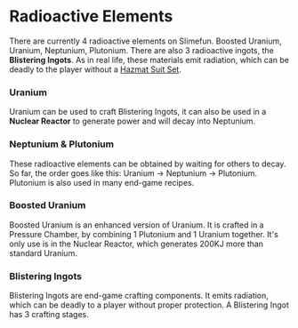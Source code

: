 # Radioactive Elements
There are currently 4 radioactive elements on Slimefun. Boosted Uranium, Uranium, Neptunium, Plutonium. There are also 3 radioactive ingots, the **Blistering Ingots**. As in real life, these materials emit radiation, which can be deadly to the player without a [Hazmat Suit Set](https://github.com/TheBusyBiscuit/Slimefun4/wiki/Hazmat-Suit).

### Uranium
Uranium can be used to craft Blistering Ingots, it can also be used in a **Nuclear Reactor** to generate power and will decay into Neptunium.

### Neptunium & Plutonium
These radioactive elements can be obtained by waiting for others to decay. So far, the order goes like this: Uranium -> Neptunium -> Plutonium. Plutonium is also used in many end-game recipes.

### Boosted Uranium
Boosted Uranium is an enhanced version of Uranium. It is crafted in a Pressure Chamber, by combining 1 Plutonium and 1 Uranium together. It's only use is in the Nuclear Reactor, which generates 200KJ more than standard Uranium.

### Blistering Ingots
Blistering Ingots are end-game crafting components. It emits radiation, which can be deadly to a player without proper protection. A Blistering Ingot has 3 crafting stages.